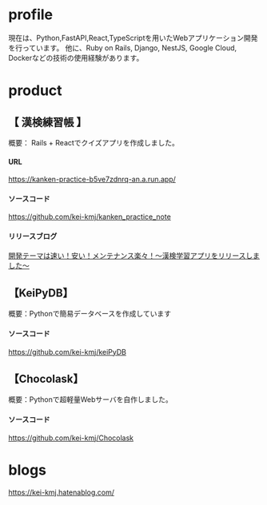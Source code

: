 # profile
現在は、Python,FastAPI,React,TypeScriptを用いたWebアプリケーション開発を行っています。
他に、Ruby on Rails, Django, NestJS, Google Cloud, Dockerなどの技術の使用経験があります。

# product
## 【 漢検練習帳 】  
概要： Rails + Reactでクイズアプリを作成しました。

#### URL
https://kanken-practice-b5ve7zdnrq-an.a.run.app/

#### ソースコード
https://github.com/kei-kmj/kanken_practice_note

#### リリースブログ
[開発テーマは速い！安い！メンテナンス楽々！～漢検学習アプリをリリースしました～](https://kei-kmj.hatenablog.com/draft/entry/i7uIn0z1J15X_f6vz54wvxS5mVY)

## 【KeiPyDB】
概要：Pythonで簡易データベースを作成しています

#### ソースコード
https://github.com/kei-kmj/keiPyDB


## 【Chocolask】
概要：Pythonで超軽量Webサーバを自作しました。

#### ソースコード
https://github.com/kei-kmj/Chocolask



# blogs
https://kei-kmj.hatenablog.com/
